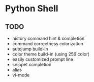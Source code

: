 # Python Shell

## TODO
* history command hint & completion
* command correctness colorization
* autojump build-in
* color theme build-in (using 256 color)
* easily customized prompt line
* snippet completion
* alias
* vi-mode
